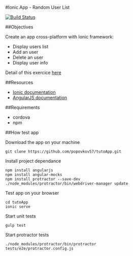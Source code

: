 #Ionic App - Random User List

[![Build Status](https://snap-ci.com/popovkov57/tutoApp/branch/master/build_image)](https://snap-ci.com/popovkov57/tutoApp/branch/master)

##Objectives

Create an app cross-platform with Ionic framework:
* Display users list
* Add an user
* Delete an user
* Display user info

Detail of this exercice [here](https://gist.github.com/skelz0r/80a41c9ef24b16879c3a#file-ionic-base-md)

##Resources

* [Ionic documentation](http://ionicframework.com/docs/)
* [AngularJS documentation](https://docs.angularjs.org/api)

##Requirements
* cordova
* npm

##How test app

Download the app on your machine
```
git clone https://github.com/popovkov57/tutoApp.git
```
Install project dependance
```
npm install angularjs
npm install angular-mocks
npm install protractor --save-dev
./node_modules/protractor/bin/webdriver-manager update

```
Test app on your browser
```
cd tutoApp
ionic serve
```
Start unit tests
```
gulp test
```
Start protractor tests
```
./node_modules/protractor/bin/protractor tests/e2e/protractor.config.js
```


